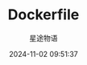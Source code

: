 ---
title: Dockerfile
date: 2024-11-02 09:51:37
permalink: /pages/docker10/
categories:
  - 运维
  - Docker
tags:
  - Docker
author: 星途物语
---